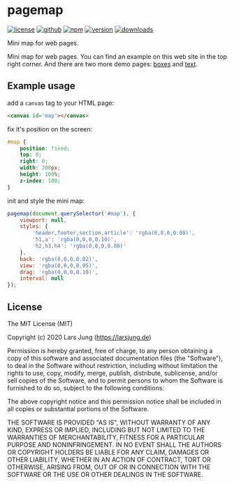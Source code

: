 # pagemap

[![license][license-img]][github] [![github][github-img]][github] [![npm][npm-img]][npm] [![version][npm-v-img]][npm] [![downloads][npm-dm-img]][npm]

Mini map for web pages.

Mini map for web pages. You can find an example on this web site in the top right corner. And there are two more demo pages: [boxes](demo/boxes.html) and [text](demo/text.html).

## Example usage

add a `canvas` tag to your HTML page:

```html
<canvas id='map'></canvas>
```

fix it's position on the screen:

```css
#map {
    position: fixed;
    top: 0;
    right: 0;
    width: 200px;
    height: 100%;
    z-index: 100;
}
```

init and style the mini map:

```js
pagemap(document.querySelector('#map'), {
    viewport: null,
    styles: {
        'header,footer,section,article': 'rgba(0,0,0,0.08)',
        'h1,a': 'rgba(0,0,0,0.10)',
        'h2,h3,h4': 'rgba(0,0,0,0.08)'
    },
    back: 'rgba(0,0,0,0.02)',
    view: 'rgba(0,0,0,0.05)',
    drag: 'rgba(0,0,0,0.10)',
    interval: null
});
```


## License

The MIT License (MIT)

Copyright (c) 2020 Lars Jung (<https://larsjung.de>)

Permission is hereby granted, free of charge, to any person obtaining a copy
of this software and associated documentation files (the "Software"), to deal
in the Software without restriction, including without limitation the rights
to use, copy, modify, merge, publish, distribute, sublicense, and/or sell
copies of the Software, and to permit persons to whom the Software is
furnished to do so, subject to the following conditions:

The above copyright notice and this permission notice shall be included in
all copies or substantial portions of the Software.

THE SOFTWARE IS PROVIDED "AS IS", WITHOUT WARRANTY OF ANY KIND, EXPRESS OR
IMPLIED, INCLUDING BUT NOT LIMITED TO THE WARRANTIES OF MERCHANTABILITY,
FITNESS FOR A PARTICULAR PURPOSE AND NONINFRINGEMENT. IN NO EVENT SHALL THE
AUTHORS OR COPYRIGHT HOLDERS BE LIABLE FOR ANY CLAIM, DAMAGES OR OTHER
LIABILITY, WHETHER IN AN ACTION OF CONTRACT, TORT OR OTHERWISE, ARISING FROM,
OUT OF OR IN CONNECTION WITH THE SOFTWARE OR THE USE OR OTHER DEALINGS IN
THE SOFTWARE.


[github]: https://github.com/pisaucer/pagemap
[npm]: https://www.npmjs.org/package/pagemap

[license-img]: https://img.shields.io/badge/license-MIT-a0a060.svg?style=flat-square
[github-img]: https://img.shields.io/badge/github-pisaucer/pagemap-a0a060.svg?style=flat-square
[npm-img]: https://img.shields.io/badge/npm-pagemap-a0a060.svg?style=flat-square

[npm-v-img]: https://img.shields.io/npm/v/pagemap.svg?style=flat-square
[npm-dm-img]: https://img.shields.io/npm/dm/pagemap.svg?style=flat-square
